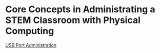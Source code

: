 # Core Concepts in Administrating a STEM Classroom with Physical Computing


[USB Port Administration](usb-port-administration.md)